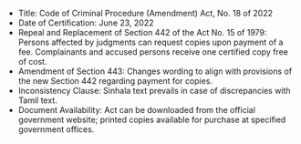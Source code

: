 - Title: Code of Criminal Procedure (Amendment) Act, No. 18 of 2022
- Date of Certification: June 23, 2022
- Repeal and Replacement of Section 442 of the Act No. 15 of 1979: Persons affected by judgments can request copies upon payment of a fee. Complainants and accused persons receive one certified copy free of cost.
- Amendment of Section 443: Changes wording to align with provisions of the new Section 442 regarding payment for copies.
- Inconsistency Clause: Sinhala text prevails in case of discrepancies with Tamil text.
- Document Availability: Act can be downloaded from the official government website; printed copies available for purchase at specified government offices.